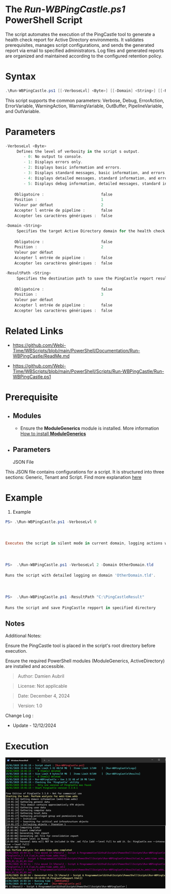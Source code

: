 ﻿# The *Run-WBPingCastle.ps1* PowerShell Script

The script automates the execution of the PingCastle tool to generate a health check report for Active Directory environments.
It validates prerequisites, manages script configurations, and sends the generated report via email to specified administrators.
Log files and generated reports are organized and maintained according to the configured retention policy.

# Syntax
```powershell
.\Run-WBPingCastle.ps1 [[-VerboseLvl] <Byte>] [[-Domain] <String>] [[-ResultPath] <String>] [<CommonParameters>]
```

This script supports the common parameters: Verbose, Debug, ErrorAction, ErrorVariable, WarningAction, 
WarningVariable, OutBuffer, PipelineVariable, and OutVariable.

# Parameters
```powershell
-VerboseLvl <Byte>
     Defines the level of verbosity in the script s output.
        - 0: No output to console.
        - 1: Displays errors only.
        - 2: Displays basic information and errors.
        - 3: Displays standard messages, basic information, and errors.
        - 4: Displays detailed messages, standard information, and errors.
        - 5: Displays debug information, detailed messages, standard information, and errors.
    
    Obligatoire :                         false
    Position :                            1
    Valeur par défaut                     2
    Accepter l entrée de pipeline :       false
    Accepter les caractères génériques :  false
```
```powershell
-Domain <String>
     Specifies the target Active Directory domain for the health check. By default, the script uses the current domain of the system.
    
    Obligatoire :                         false
    Position :                            2
    Valeur par défaut                     
    Accepter l entrée de pipeline :       false
    Accepter les caractères génériques :  false
```
```powershell
-ResultPath <String>
     Specifies the destination path to save the PingCastle report results. If not specified, the results are saved in the script directory.
    
    Obligatoire :                         false
    Position :                            3
    Valeur par défaut                     
    Accepter l entrée de pipeline :       false
    Accepter les caractères génériques :  false
```


# Related Links
- https://github.com/Webi-Time/WBScripts/blob/main/PowerShell/Documentation/Run-WBPingCastle/ReadMe.md

- https://github.com/Webi-Time/WBScripts/blob/main/PowerShell/Scripts/Run-WBPingCastle/Run-WBPingCastle.ps1
# Prerequisite
- ## Modules
	- Ensure the **ModuleGenerics** module is installed. More information [How to install **ModuleGenerics**](/PowerShell/ReadMe-Modules-Installation.md)


- ## Parameters
	JSON File

This JSON file contains configurations for a script. It is structured into three sections: Generic, Tenant and Script. Find more explanation [here](/PowerShell/ReadMe-JSON-File.md)

# Example

1. Example
```powershell
PS> .\Run-WBPingCastle.ps1 -VerboseLvl 0



Executes the script in silent mode in current domain, logging actions without displaying them in the console.



PS>  .\Run-WBPingCastle.ps1 -VerboseLvl 2 -Domain OtherDomain.tld

Runs the script with detailed logging on domain 'OtherDomain.tld'.



PS>  .\Run-WBPingCastle.ps1 -ResultPath "C:\PingCastleResult"

Runs the script and save PingCastle repport in specified directory
```

## Notes
Additional Notes:

Ensure the PingCastle tool is placed in the script's root directory before execution.

Ensure the required PowerShell modules (ModuleGenerics, ActiveDirectory) are installed and accessible.

>Author: Damien Aubril

>License: Not applicable

>Date: December 4, 2024


>Version: 1.0

Change Log :
- Update - 12/12/2024

# Execution
<img src='Run-WBPingCastle-Execution.png' alt='Run-WBPingCastle-Execution' width='auto' height='auto' />

